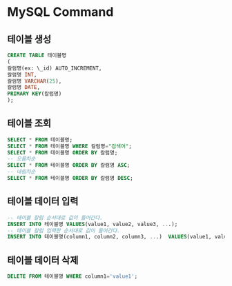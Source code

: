 # MySQL Command

## 테이블 생성

```SQL
CREATE TABLE 테이블명
(
칼럼명(ex: \_id) AUTO_INCREMENT,
칼럼명 INT,
칼럼명 VARCHAR(25),
칼럼명 DATE,
PRIMARY KEY(칼럼명)
);
```

## 테이블 조회

```SQL
SELECT * FROM 테이블명;
SELECT * FROM 테이블명 WHERE 칼럼명="검색어";
SELECT * FROM 테이블명 ORDER BY 칼럼명;
-- 오름차순
SELECT * FROM 테이블명 ORDER BY 칼럼명 ASC;
-- 내림차순
SELECT * FROM 테이블명 ORDER BY 칼럼명 DESC;
```

## 테이블 데이터 입력

```SQL
-- 테이블 칼럼 순서대로 값이 들어간다.
INSERT INTO 테이블명 VALUES(value1, value2, value3, ...);
-- 테이블 칼럼 입력한 순서대로 값이 들어간다.
INSERT INTO 테이블명(column1, column2, column3, ...)  VALUES(value1, value2, value3, ...);
```

## 테이블 데이터 삭제

```SQL
DELETE FROM 테이블명 WHERE column1='value1';
```
